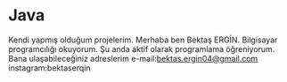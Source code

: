 # Java
Kendi yapmış olduğum projelerim.
Merhaba ben Bektaş ERGİN.
Bilgisayar programcılığı okuyorum.
Şu anda aktif olarak programlama öğreniyorum.
Bana ulaşabileceğiniz adreslerim
e-mail:bektas.ergin04@gmail.com
instagram:bektaserqin
